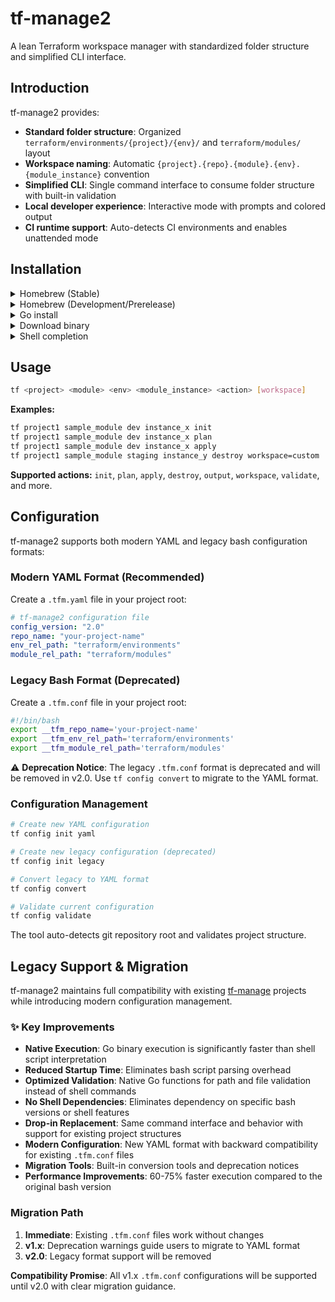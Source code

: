 # tf-manage2

A lean Terraform workspace manager with standardized folder structure and simplified CLI interface.

## Introduction

tf-manage2 provides:
- **Standard folder structure**: Organized `terraform/environments/{project}/{env}/` and `terraform/modules/` layout
- **Workspace naming**: Automatic `{project}.{repo}.{module}.{env}.{module_instance}` convention
- **Simplified CLI**: Single command interface to consume folder structure with built-in validation
- **Local developer experience**: Interactive mode with prompts and colored output
- **CI runtime support**: Auto-detects CI environments and enables unattended mode

## Installation

<details><summary>Homebrew (Stable)</summary>

```bash
brew install sorinlg/tap/tf-manage2
```

</details>

<details><summary>Homebrew (Development/Prerelease)</summary>

For testing prerelease versions with new features:

```bash
brew install sorinlg/dev-tap/tf-manage2-dev
```

This tap contains alpha, beta, and rc versions for early testing.

</details>

<details><summary>Go install</summary>

```bash
export PATH=$PATH:$(go env GOPATH)/bin
go install github.com/sorinlg/tf-manage2@latest
sudo ln -s $(go env GOPATH)/bin/tf-manage2 /usr/local/bin/tf
```
</details>
<details><summary>Download binary</summary>

```bash
curl -L https://github.com/sorinlg/tf-manage2/releases/latest/download/tf-manage2-linux-amd64 -o tf-manage2
chmod +x tf-manage2
sudo mv tf-manage2 /usr/local/bin/tf
```
</details>

<details><summary>Shell completion</summary>

After installing tf-manage2, enable shell completion:

**Bash:**
```bash
# Add to ~/.bashrc
if command -v tf &> /dev/null; then
  . $(brew --prefix)/etc/bash_completion.d/tf
fi
```

**Zsh:**
```bash
# Add to ~/.zshrc
if command -v tf &> /dev/null; then
  fpath=( $(brew --prefix)/share/tf-completion $fpath )
  autoload -U compinit && compinit
fi
```

Then reload your shell:
```bash
source ~/.bashrc  # or ~/.zshrc for zsh users
```

</details>

## Usage

```bash
tf <project> <module> <env> <module_instance> <action> [workspace]
```

**Examples:**
```bash
tf project1 sample_module dev instance_x init
tf project1 sample_module dev instance_x plan
tf project1 sample_module dev instance_x apply
tf project1 sample_module staging instance_y destroy workspace=custom
```

**Supported actions:** `init`, `plan`, `apply`, `destroy`, `output`, `workspace`, `validate`, and more.

## Configuration

tf-manage2 supports both modern YAML and legacy bash configuration formats:

### Modern YAML Format (Recommended)

Create a `.tfm.yaml` file in your project root:

```yaml
# tf-manage2 configuration file
config_version: "2.0"
repo_name: "your-project-name"
env_rel_path: "terraform/environments"
module_rel_path: "terraform/modules"
```

### Legacy Bash Format (Deprecated)

Create a `.tfm.conf` file in your project root:

```bash
#!/bin/bash
export __tfm_repo_name='your-project-name'
export __tfm_env_rel_path='terraform/environments'
export __tfm_module_rel_path='terraform/modules'
```

⚠️ **Deprecation Notice**: The legacy `.tfm.conf` format is deprecated and will be removed in v2.0. Use `tf config convert` to migrate to the YAML format.

### Configuration Management

```bash
# Create new YAML configuration
tf config init yaml

# Create new legacy configuration (deprecated)
tf config init legacy

# Convert legacy to YAML format
tf config convert

# Validate current configuration
tf config validate
```

The tool auto-detects git repository root and validates project structure.

## Legacy Support & Migration
tf-manage2 maintains full compatibility with existing [tf-manage](https://github.com/sorinlg/tf-manage) projects while introducing modern configuration management.

### ✨ Key Improvements
- **Native Execution**: Go binary execution is significantly faster than shell script interpretation
- **Reduced Startup Time**: Eliminates bash script parsing overhead
- **Optimized Validation**: Native Go functions for path and file validation instead of shell commands
- **No Shell Dependencies**: Eliminates dependency on specific bash versions or shell features
- **Drop-in Replacement**: Same command interface and behavior with support for existing project structures
- **Modern Configuration**: New YAML format with backward compatibility for existing `.tfm.conf` files
- **Migration Tools**: Built-in conversion tools and deprecation notices
- **Performance Improvements**: 60-75% faster execution compared to the original bash version

### Migration Path

1. **Immediate**: Existing `.tfm.conf` files work without changes
2. **v1.x**: Deprecation warnings guide users to migrate to YAML format
3. **v2.0**: Legacy format support will be removed

**Compatibility Promise**: All v1.x `.tfm.conf` configurations will be supported until v2.0 with clear migration guidance.
